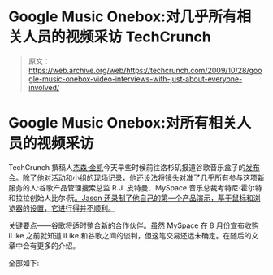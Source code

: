 # Google Music Onebox:对几乎所有相关人员的视频采访 TechCrunch

> 原文：<https://web.archive.org/web/https://techcrunch.com/2009/10/28/google-music-onebox-video-interviews-with-just-about-everyone-involved/>

# Google Music Onebox:对所有相关人员的视频采访

TechCrunch 撰稿人[杰森·金凯](https://web.archive.org/web/20221007150940/http://www.crunchbase.com/person/jason-kincaid)今天早些时候前往洛杉矶报道谷歌音乐盒子的[发布会。除了他对活动和](https://web.archive.org/web/20221007150940/http://www.beta.techcrunch.com/2009/10/28/live-from-hollywood-googles-music-onebox-debuts-powered-by-myspace-and-lala/)[小组](https://web.archive.org/web/20221007150940/http://www.beta.techcrunch.com/2009/10/28/live-from-googles-music-roundtable-in-hollywood/)的现场记录，他还设法将镜头对准了几乎所有参与这项新服务的人:谷歌产品管理搜索总监 R.J .皮特曼、MySpace 音乐总裁考特尼·霍尔特和拉拉创始人比尔·阮[。Jason 还录制了他自己的第一个产品演示，基于鼠标和浏览器的设置，它进行得并不顺利。](https://web.archive.org/web/20221007150940/http://www.crunchbase.com/person/bill-nguyen)

关键要点——谷歌将适时整合新的合作伙伴。虽然 MySpace 在 8 月份宣布收购 iLike 之前就知道 iLike 和谷歌之间的谈判，但这笔交易还远未确定。在随后的文章中会有更多的介绍。

全部如下: